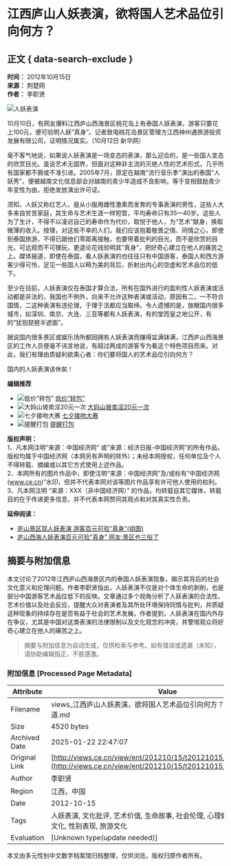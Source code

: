 # 江西庐山人妖表演，欲将国人艺术品位引向何方？

## 正文 { data-search-exclude }


**时间：** 2012年10月15日  
**来源：** 荆楚网  
**作者：** 李职贤

![人妖表演](http://i.ce.cn/views/mdy/zws/202401/12/W020240112625370205314.jpg)

10月10日，有网友爆料江西庐山西海景区桃花岛上有泰国人妖表演，游客只要花上100元，便可验明人妖“真身”。记者致电桃花岛景区管理方江西神州通旅游投资发展有限公司，证明情况属实。（10月12日 新华网）

毫不客气地说，如果说人妖表演是一场变态的表演，那么迎合的，是一些国人变态的欣赏目光。虽说艺术无国界，但面对这种非主流的灭绝人性的艺术形式，几乎所有国家都不屑或不准引进。2005年7月，原定在越南“流行音乐季”演出的泰国“人妖秀”，便被越南文化信息部会对越南的青少年造成不良影响，等于变相鼓励青少年变性为由，拒绝发放演出许可证。

须知，人妖又称红艺人，是从小服用雌性激素而发育的专事表演的男性，这些人大多来自贫苦家庭，其生命与艺术生涯一样短暂，平均寿命只有35—40岁。这些人为了生计，不得不以凌迟自己的寿命作为代价，取悦于他人，为“艺术”献身，换取微薄的收入。按理，对这些不幸的人们，我们应该抱着敬畏之情、同情之心，即使到泰国旅游，不得已跟他们零距离接触，也要带着批判的目光，而不是欣赏的目光，可远观而不可猥玩，更遑论花钱验明其“真身”，把好奇心建立在他人的痛苦之上。媒体报道，即使在泰国，看人妖表演的也往往只有中国游客，泰国人和西方游客少得可怜，足见一些国人以畸为美的背后，折射出内心的空虚和艺术品位的低下。

至少在目前，人妖表演仅在泰国才算合法，所有在国外进行的盈利性人妖表演或活动都是非法的，我国也不例外，向来不允许这种表演或活动，原因有二，一不符合国情，二这种表演有违伦理，于理于法都应当取缔。令人遗憾的是，放眼国内很多城市，如深圳、南京、大连、三亚等都有人妖表演，有的堂而皇之地公开，有的“犹抱琵琶半遮面”。

据说国内很多景区或娱乐场所都因拥有人妖表演而赚得盆满钵满，江西庐山西海景区的工作人员便毫不讳言地说，有超过两成的游客专为看这个特色项目而来。对此，我们有理由质疑利欲熏心者：你们要将国人的艺术品位引向何方？

国内的人妖表演该休矣！

**编辑推荐**  
- ![低价“转包”](http://i5.ce.cn/views/mdy/rd/201308/14/W020130814350512269382.jpg) [低价“转包”](http://views.ce.cn/view/ent/201308/14/t20130814_24660123.shtml)  
- ![大妈山坡卖淫20元一次](http://i1.ce.cn/views/mdy/rd/201308/13/W020130813555709984028.jpg) [大妈山坡卖淫20元一次](http://views.ce.cn/view/ent/201308/13/t20130813_24657502.shtml)  
- ![七夕接吻大赛](http://i2.ce.cn/views/mdy/rd/201308/12/W020130812478635620462.jpg) [七夕接吻大赛](http://views.ce.cn/view/ent/201308/12/t20130812_24652688.shtml)  
- ![提醒打包](http://i3.ce.cn/views/mdy/rd/201308/09/W020130809274415079703.jpg) [提醒打包](http://views.ce.cn/view/ent/201308/09/t20130809_24646932.shtml)  

**版权声明：**  
1、凡本网注明“来源：中国经济网” 或“来源：经济日报-中国经济网”的所有作品，版权均属于中国经济网（本网另有声明的除外）；未经本网授权，任何单位及个人不得转载、摘编或以其它方式使用上述作品。  
2、本网所有的图片作品中，即使注明“来源：中国经济网”及/或标有“中国经济网(www.ce.cn)”水印，但并不代表本网对该等图片作品享有许可他人使用的权利。  
3、凡本网注明 “来源：XXX（非中国经济网）” 的作品，均转载自其它媒体，转载目的在于传递更多信息，并不代表本网赞同其观点和对其真实性负责。  

**延伸阅读：**  
- [庐山景区现人妖表演 游客百元可验"真身"(组图)](http://travel.ce.cn/jd/201210/12/t20121012_23748730.shtml)  
- [庐山西海人妖表演百元可验"真身" 网友:景区也三俗了](http://www.ce.cn/celt/wyry/201210/11/t20121011_23745540.shtml)  
<!-- tcd_original_link http://views.ce.cn/view/ent/201210/15/t20121015_23753726.shtml -->


## 摘要与附加信息

<!-- tcd_abstract -->
本文讨论了2012年江西庐山西海景区内的泰国人妖表演现象，揭示其背后的社会文化意义和伦理问题。作者李职贤指出，人妖表演不仅是对个体生命的剥削，也是部分中国游客艺术品位低下的反映。文章通过多个视角分析了人妖表演的合法性、艺术价值以及社会反应，提醒大众对表演者及其所处环境保持同情与批判，并质疑这种现象的持续存在是否有益于社会的艺术发展。作者提到，人妖表演在国内外存在争议，尤其是中国对这类表演的法律限制以及文化观念的冲突，并警惕观众将好奇心建立在他人的痛苦之上。
<!-- tcd_abstract_end -->

> 摘要与附加信息为自动生成，仅供检索与参考。如有错误或遗漏（未知），请协助编辑指正，不胜感激。

### 附加信息 [Processed Page Metadata]

| Attribute       | Value                                  |
|-----------------|----------------------------------------|
| Filename        | views_江西庐山人妖表演，欲将国人艺术品位引向何方？_-_评论理论频道.md                             |
| Size            | 4520 bytes                           |
| Archived Date   | 2025-01-22 22:47:07                             |
| Original Link   | [http://views.ce.cn/view/ent/201210/15/t20121015_23753726.shtml](http://views.ce.cn/view/ent/201210/15/t20121015_23753726.shtml)                       |
| Author          | 李职贤                               |
| Region          | 江西，中国                               |
| Date            | 2012-10-15                                 |
| Tags            | 人妖表演, 文化批评, 艺术价值, 生命故事, 社会伦理, 心理健康, 法律政策, 中国文化, 性别表现, 旅游文化                                 |
| Evaluation            | [Unknown type(update needed)]                                 |
<!-- tcd_table_end -->

本文由多元性别中文数字档案馆归档整理，仅供浏览。版权归原作者所有。

